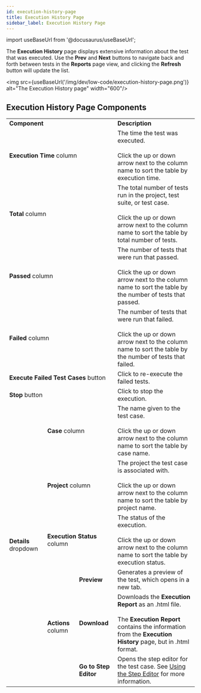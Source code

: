 ```yaml
---
id: execution-history-page
title: Execution History Page
sidebar_label: Execution History Page
---
```


import useBaseUrl from '@docusaurus/useBaseUrl';

The **Execution History** page displays extensive information about the test that was executed. Use the **Prev** and **Next** buttons to navigate back and forth between tests in the **Reports** page view, and clicking the **Refresh** button will update the list.

<img src={useBaseUrl('/img/dev/low-code/execution-history-page.png')} alt="The Execution History page" width="600"/>

## Execution History Page Components

<table>
  <tr>
    <td colspan='3'><b>Component</b>
    </td>
    <td><b>Description</b>
    </td>
  </tr>
  <tr>
    <td colspan='3'><b>Execution Time</b> column
    </td>
    <td>The time the test was executed.<br/><br/>Click the up or down arrow next to the column name to sort the table by execution time.
    </td>
  </tr>
  <tr>
    <td colspan='3'><b>Total</b> column
    </td>
    <td>The total number of tests run in the project, test suite, or test case.<br/><br/>Click the up or down arrow next to the column name to sort the table by total number of tests.
    </td>
  </tr>
  <tr>
    <td colspan='3'><b>Passed</b> column
    </td>
    <td>The number of tests that were run that passed.<br/><br/>Click the up or down arrow next to the column name to sort the table by the number of tests that passed.
    </td>
  </tr>
  <tr>
    <td colspan='3'><b>Failed</b> column
    </td>
    <td>The number of tests that were run that failed.<br/><br/>Click the up or down arrow next to the column name to sort the table by the number of tests that failed.
    </td>
  </tr>
  <tr>
    <td colspan='3'><b>Execute Failed Test Cases</b> button
    </td>
    <td>Click to re-execute the failed tests.
    </td>
  </tr>
  <tr>
    <td colspan='3'><b>Stop</b> button
    </td>
    <td>Click to stop the execution.
    </td>
  </tr>
  <tr>
    <td rowspan='6'><b>Details</b> dropdown
    </td>
    <td colspan='2'><b>Case</b> column
    </td>
    <td>The name given to the test case.<br/><br/>Click the up or down arrow next to the column name to sort the table by case name.
    </td>
  </tr>
  <tr>
    <td colspan='2'><b>Project</b> column
    </td>
    <td>The project the test case is associated with.<br/><br/>Click the up or down arrow next to the column name to sort the table by project name.
    </td>
  </tr>
  <tr>
    <td colspan='2'><b>Execution Status</b> column
    </td>
    <td>The status of the execution.<br/><br/>Click the up or down arrow next to the column name to sort the table by execution status.
    </td>
  </tr>
  <tr>
    <td rowspan='3'><b>Actions</b> column
    </td>
    <td><b>Preview</b>
    </td>
    <td>Generates a preview of the test, which opens in a new tab.
    </td>
  </tr>
  <tr>
    <td><b>Download</b>
    </td>
    <td>Downloads the <b>Execution Report</b> as an .html file.<br/><br/>The <b>Execution Report</b> contains the information from the <b>Execution History</b> page, but in .html format.
    </td>
  </tr>
  <tr>
    <td><b>Go to Step Editor</b>
    </td>
    <td>Opens the step editor for the test case. See <a href="/dev/low-code/plan/projects/project-details-page#using-the-step-editor">Using the Step Editor</a> for more information.
    </td>
  </tr>
</table>
